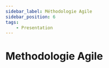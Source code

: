 ```yaml
---
sidebar_label: Méthodologie Agile
sidebar_position: 6
tags: 
    - Presentation
---
```


# Methodologie Agile